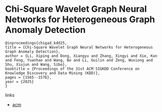 # Chi-Square Wavelet Graph Neural Networks for Heterogeneous Graph Anomaly Detection

```
@inproceedings{chigad_kdd25,
title = {Chi-Square Wavelet Graph Neural Networks for Heterogeneous Graph Anomaly Detection},
author = {Li, Xiping and Dong, Xiangyu and Zhang, Xingyi and Xie, Kun and Feng, Yuanhao and Wang, Bo and Li, Guilin and Zeng, Wuxiong and Shu, Xiujun and Wang, Sibo},
booktitle = {Proceedings of the 31st ACM SIGKDD Conference on Knowledge Discovery and Data Mining (KDD)},
pages = {1565--1576},
year = {2025}
}
```

links
- [acm](https://dl.acm.org/doi/10.1145/3711896.3736877)
